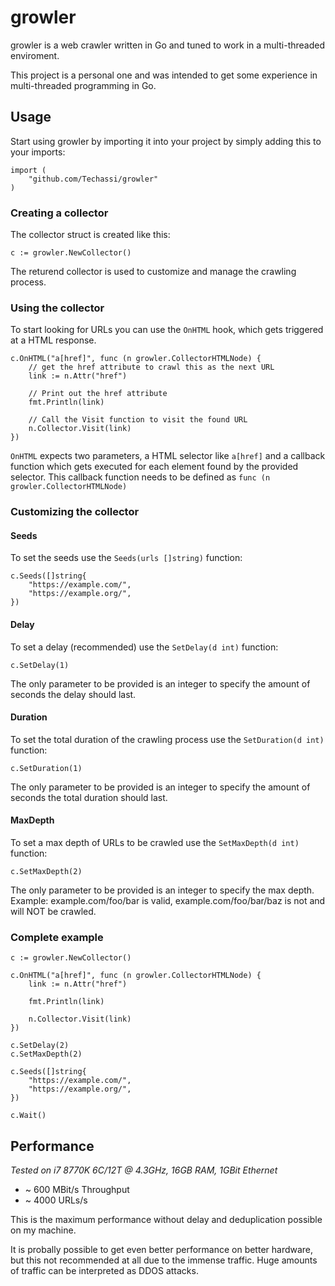 # growler

growler is a web crawler written in Go and tuned to work in a multi-threaded enviroment.

This project is a personal one and was intended to get some experience in multi-threaded programming in Go.

## Usage

Start using growler by importing it into your project by simply adding this to your imports:

```golang
import (
	"github.com/Techassi/growler"
)
```

### Creating a collector

The collector struct is created like this:

```golang
c := growler.NewCollector()
```

The returend collector is used to customize and manage the crawling process.

### Using the collector

To start looking for URLs you can use the `OnHTML` hook, which gets triggered at a HTML response.

```golang
c.OnHTML("a[href]", func (n growler.CollectorHTMLNode) {
	// get the href attribute to crawl this as the next URL
	link := n.Attr("href")

	// Print out the href attribute
	fmt.Println(link)

	// Call the Visit function to visit the found URL
	n.Collector.Visit(link)
})
```

`OnHTML` expects two parameters, a HTML selector like `a[href]` and a callback function which gets executed for each element found by the provided selector. This callback function needs to be defined as `func (n growler.CollectorHTMLNode)`

### Customizing the collector
#### Seeds

To set the seeds use the `Seeds(urls []string)` function:

```golang
c.Seeds([]string{
	"https://example.com/",
	"https://example.org/",
})
```

#### Delay

To set a delay (recommended) use the `SetDelay(d int)` function:

```golang
c.SetDelay(1)
```

The only parameter to be provided is an integer to specify the amount of seconds the delay should last.

#### Duration

To set the total duration of the crawling process use the `SetDuration(d int)` function:

```golang
c.SetDuration(1)
```

The only parameter to be provided is an integer to specify the amount of seconds the total duration should last.

#### MaxDepth

To set a max depth of URLs to be crawled use the `SetMaxDepth(d int)` function:

```golang
c.SetMaxDepth(2)
```

The only parameter to be provided is an integer to specify the max depth. Example: example.com/foo/bar is valid, example.com/foo/bar/baz is not and will NOT be crawled.

### Complete example

```golang
c := growler.NewCollector()

c.OnHTML("a[href]", func (n growler.CollectorHTMLNode) {
	link := n.Attr("href")

	fmt.Println(link)

	n.Collector.Visit(link)
})

c.SetDelay(2)
c.SetMaxDepth(2)

c.Seeds([]string{
	"https://example.com/",
	"https://example.org/",
})

c.Wait()
```

## Performance

*Tested on i7 8770K 6C/12T @ 4.3GHz, 16GB RAM, 1GBit Ethernet*

- ~ 600 MBit/s Throughput
- ~ 4000 URLs/s

This is the maximum performance without delay and deduplication possible on my machine.

It is probally possible to get even better performance on better hardware, but this not recommended at all due to the immense traffic. Huge amounts of traffic can be interpreted as DDOS attacks.
